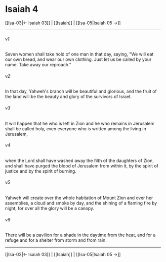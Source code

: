 # Isaiah 4

[[Isa-03|← Isaiah 03]] | [[Isaiah]] | [[Isa-05|Isaiah 05 →]]
***



###### v1 
Seven women shall take hold of one man in that day, saying, "We will eat our own bread, and wear our own clothing. Just let us be called by your name. Take away our reproach." 

###### v2 
In that day, Yahweh's branch will be beautiful and glorious, and the fruit of the land will be the beauty and glory of the survivors of Israel. 

###### v3 
It will happen that he who is left in Zion and he who remains in Jerusalem shall be called holy, even everyone who is written among the living in Jerusalem, 

###### v4 
when the Lord shall have washed away the filth of the daughters of Zion, and shall have purged the blood of Jerusalem from within it, by the spirit of justice and by the spirit of burning. 

###### v5 
Yahweh will create over the whole habitation of Mount Zion and over her assemblies, a cloud and smoke by day, and the shining of a flaming fire by night, for over all the glory will be a canopy. 

###### v6 
There will be a pavilion for a shade in the daytime from the heat, and for a refuge and for a shelter from storm and from rain.

***
[[Isa-03|← Isaiah 03]] | [[Isaiah]] | [[Isa-05|Isaiah 05 →]]

